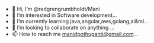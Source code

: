 - 👋 Hi, I’m @redgrengrumbholdt/Mani
- 👀 I’m interested in Software development...
- 🌱 I’m currently learning java,angular,aws,golang,ai&ml...
- 💞️ I’m looking to collaborate on anything ...
- 📫 How to reach me manidpothuganti@gmail.com...

<!---
redgrengrumbholdt/redgrengrumbholdt is a ✨ special ✨ repository because its `README.md` (this file) appears on your GitHub profile.
You can click the Preview link to take a look at your changes.
--->
